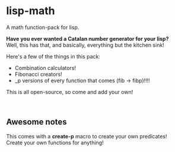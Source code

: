 # lisp-math
A math function-pack for lisp.

**Have you ever wanted a Catalan number generator for your lisp?**<br/>
Well, this has that, and basically, everything but the kitchen sink!

Here's a few of the things in this pack:
<ul>
  <li>Combination calculators!</li>
  <li>Fibonacci creators!</li>
  <li>_p versions of every function that comes (fib -> fibp)!!!!</li>
 </ul>
 
 This is all open-source, so come and add your own!
 
 
 <br/>
 
 
 ## Awesome notes
This comes with a **create-p** macro to create your own predicates!<br/>
Create your own functions for anything!
